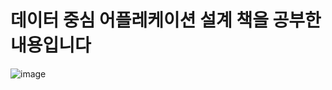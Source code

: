 # 데이터 중심 어플레케이션 설계 책을 공부한 내용입니다

![image](https://user-images.githubusercontent.com/47842699/104596725-b3c57c00-56b7-11eb-9f04-3e4ebef19aa1.png)
